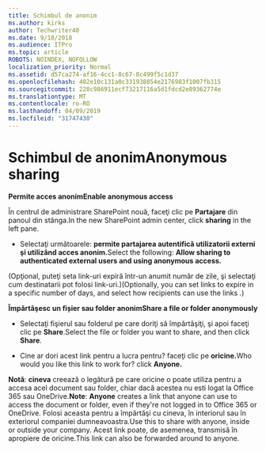 ```yaml
---
title: Schimbul de anonim
ms.author: kirks
author: Techwriter40
ms.date: 9/18/2018
ms.audience: ITPro
ms.topic: article
ROBOTS: NOINDEX, NOFOLLOW
localization_priority: Normal
ms.assetid: d57ca274-af16-4cc1-8c67-8c499f5c1d37
ms.openlocfilehash: 402e10c131a0c331938854e2176983f1007fb315
ms.sourcegitcommit: 228c986911ecf73217116a5d1fdcd2e89362774e
ms.translationtype: MT
ms.contentlocale: ro-RO
ms.lasthandoff: 04/09/2019
ms.locfileid: "31747430"
---
```

# <a name="anonymous-sharing"></a><span data-ttu-id="62bcc-102">Schimbul de anonim</span><span class="sxs-lookup"><span data-stu-id="62bcc-102">Anonymous sharing</span></span>

 **<span data-ttu-id="62bcc-103">Permite acces anonim</span><span class="sxs-lookup"><span data-stu-id="62bcc-103">Enable anonymous access</span></span>**
  
<span data-ttu-id="62bcc-104">În centrul de administrare SharePoint nouă, faceţi clic pe **Partajare** din panoul din stânga.</span><span class="sxs-lookup"><span data-stu-id="62bcc-104">In the new SharePoint admin center, click **sharing** in the left pane.</span></span> 
  
- <span data-ttu-id="62bcc-105">Selectaţi următoarele: **permite partajarea autentifică utilizatorii externi şi utilizând acces anonim.**</span><span class="sxs-lookup"><span data-stu-id="62bcc-105">Select the following: **Allow sharing to authenticated external users and using anonymous access.**</span></span>
  
<span data-ttu-id="62bcc-106">(Opţional, puteţi seta link-uri expiră într-un anumit număr de zile, şi selectaţi cum destinatarii pot folosi link-uri.)</span><span class="sxs-lookup"><span data-stu-id="62bcc-106">(Optionally, you can set links to expire in a specific number of days, and select how recipients can use the links .)</span></span>
    
 **<span data-ttu-id="62bcc-107">Împărtăşesc un fișier sau folder anonim</span><span class="sxs-lookup"><span data-stu-id="62bcc-107">Share a file or folder anonymously</span></span>**
  
- <span data-ttu-id="62bcc-108">Selectaţi fişierul sau folderul pe care doriţi să împărtăşiţi, şi apoi faceţi clic pe **Share**.</span><span class="sxs-lookup"><span data-stu-id="62bcc-108">Select the file or folder you want to share, and then click **Share**.</span></span> 
    
- <span data-ttu-id="62bcc-109">Cine ar dori acest link pentru a lucra pentru? faceţi clic pe **oricine.**</span><span class="sxs-lookup"><span data-stu-id="62bcc-109">Who would you like this link to work for? click **Anyone.**</span></span>
  
 <span data-ttu-id="62bcc-110">**Notă**: **cineva** creează o legătură pe care oricine o poate utiliza pentru a accesa acel document sau folder, chiar dacă acestea nu esti logat la Office 365 sau OneDrive.</span><span class="sxs-lookup"><span data-stu-id="62bcc-110">**Note**: **Anyone** creates a link that anyone can use to access the document or folder, even if they're not logged in to Office 365 or OneDrive.</span></span> <span data-ttu-id="62bcc-111">Folosi aceasta pentru a împărtăşi cu cineva, în interiorul sau în exteriorul companiei dumneavoastra.</span><span class="sxs-lookup"><span data-stu-id="62bcc-111">Use this to share with anyone, inside or outside your company.</span></span> <span data-ttu-id="62bcc-112">Acest link poate, de asemenea, transmisă în apropiere de oricine.</span><span class="sxs-lookup"><span data-stu-id="62bcc-112">This link can also be forwarded around to anyone.</span></span> 
    

